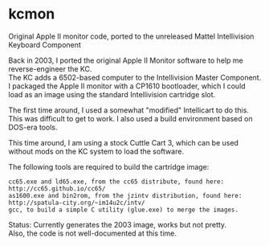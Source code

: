 # kcmon

Original Apple II monitor code, ported to the unreleased Mattel Intellivision Keyboard Component

Back in 2003, I ported the original Apple II Monitor software to help me reverse-engineer the KC.  
The KC adds a 6502-based computer to the Intellivision Master Component.  I packaged the Apple II monitor
with a CP1610 bootloader, which I could load as an image using the standard Intellivision cartridge slot.

The first time around, I used a somewhat "modified" Intellicart to do this.  This was difficult to get to work.
I also used a build environment based on DOS-era tools.

This time around, I am using a stock Cuttle Cart 3, which can be used without mods on the KC system to load the software.

The following tools are required to build the cartridge image:

	cc65.exe and ld65.exe, from the cc65 distribute, found here:  http://cc65.github.io/cc65/
	as1600.exe and bin2rom, from the jzintv distribution, found here: http://spatula-city.org/~im14u2c/intv/
	gcc, to build a simple C utility (glue.exe) to merge the images.

Status:
	Currently generates the 2003 image, works but not pretty.  
	Also, the code is not well-documented at this time.
